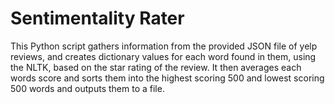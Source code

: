 # Sentimentality Rater

This Python script gathers information from the provided JSON file of yelp reviews, and creates dictionary values for each word found in them, using the NLTK, based on the star rating of the review. It then averages each words score and sorts them into the highest scoring 500 and lowest scoring 500 words and outputs them to a file.